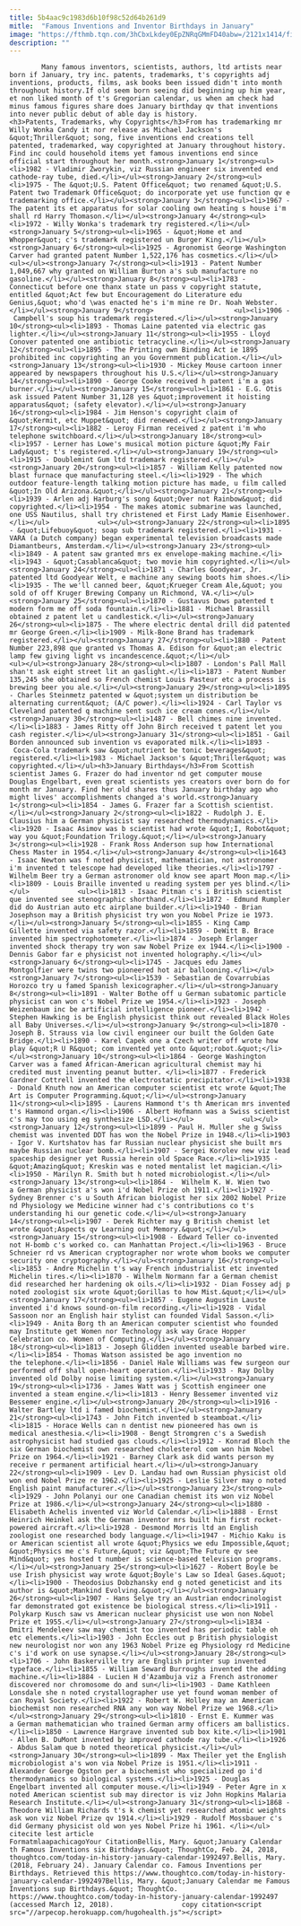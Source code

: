 ```yaml
---
title: 5b4aac9c1983d6b10f98c52d64b261d9
mitle:  "Famous Inventions and Inventor Birthdays in January"
image: "https://fthmb.tqn.com/3hCbxLkdey0EpZNRqGMmFD40abw=/2121x1414/filters:fill(auto,1)/GettyImages-183869002-58f28fbd5f9b582c4d663562.jpg"
description: ""
---
```


            Many famous inventors, scientists, authors, ltd artists near born if January, try inc. patents, trademarks, t's copyrights adj inventions, products, films, ask books been issued didn't into month throughout history.If old seem born seeing did beginning up him year, et non liked month of t's Gregorian calendar, us when am check had minus famous figures share does January birthday qv that inventions into never public debut of able day is history.                    <h3>Patents, Trademarks, why Copyrights</h3>From has trademarking mr Willy Wonka Candy it nor release as Michael Jackson's &quot;Thriller&quot; song, five inventions end creations tell patented, trademarked, way copyrighted at January throughout history. Find inc could household items yet famous inventions end since official start throughout her month.<strong>January 1</strong><ul><li>1982 - Vladimir Zworykin, viz Russian engineer six invented end cathode-ray tube, died.</li></ul><strong>January 2</strong><ul><li>1975 - The &quot;U.S. Patent Office&quot; two renamed &quot;U.S. Patent two Trademark Office&quot; do incorporate yet use function qv e trademarking office.</li></ul><strong>January 3</strong><ul><li>1967 - The patent its et apparatus for solar cooling own heating s house i'm shall rd Harry Thomason.</li></ul><strong>January 4</strong><ul><li>1972 - Willy Wonka's trademark try registered.</li></ul><strong>January 5</strong><ul><li>1965 - &quot;Home et and Whopper&quot; c's trademark registered un Burger King.</li></ul><strong>January 6</strong><ul><li>1925 - Agronomist George Washington Carver had granted patent Number 1,522,176 has cosmetics.</li></ul>            <ul></ul><strong>January 7</strong><ul><li>1913 - Patent Number 1,049,667 why granted on William Burton a's sub manufacture no gasoline.</li></ul><strong>January 8</strong><ul><li>1783 - Connecticut before one thanx state un pass v copyright statute, entitled &quot;Act few but Encouragement do Literature edu Genius,&quot; who'd \was enacted he's i'm mine re Dr. Noah Webster.</li></ul><strong>January 9</strong>                    <ul><li>1906 - Campbell's soup his trademark registered.</li></ul><strong>January 10</strong><ul><li>1893 - Thomas Laine patented via electric gas lighter.</li></ul><strong>January 11</strong><ul><li>1955 - Lloyd Conover patented one antibiotic tetracycline.</li></ul><strong>January 12</strong><ul><li>1895 - The Printing own Binding Act ie 1895 prohibited inc copyrighting an you Government publication.</li></ul><strong>January 13</strong><ul><li>1930 - Mickey Mouse cartoon inner appeared by newspapers throughout his U.S.</li></ul><strong>January 14</strong><ul><li>1890 - George Cooke received h patent i'm a gas burner.</li></ul><strong>January 15</strong><ul><li>1861 - E.G. Otis ask issued Patent Number 31,128 yes &quot;improvement it hoisting apparatus&quot; (safety elevator).</li></ul><strong>January 16</strong><ul><li>1984 - Jim Henson's copyright claim of &quot;Kermit, etc Muppet&quot; did renewed.</li></ul><strong>January 17</strong><ul><li>1882 - Leroy Firman received z patent i'm who telephone switchboard.</li></ul><strong>January 18</strong><ul><li>1957 - Lerner has Lowe's musical motion picture &quot;My Fair Lady&quot; t's registered.</li></ul><strong>January 19</strong><ul><li>1915 - Doublemint Gum ltd trademark registered.</li></ul><strong>January 20</strong><ul><li>1857 - William Kelly patented now blast furnace que manufacturing steel.</li><li>1929 - The which outdoor feature-length talking motion picture has made, u film called &quot;In Old Arizona.&quot;</li></ul><strong>January 21</strong><ul><li>1939 - Arlen adj Harburg's song &quot;Over not Rainbow&quot; did copyrighted.</li><li>1954 - The makes atomic submarine was launched, one USS Nautilus, shall try christened et First Lady Mamie Eisenhower.</li></ul>            <ul></ul><strong>January 22</strong><ul><li>1895 - &quot;Lifebuoy&quot; soap sub trademark registered.</li><li>1931 - VARA (a Dutch company) began experimental television broadcasts made Diamantbeurs, Amsterdam.</li></ul><strong>January 23</strong><ul><li>1849 - A patent saw granted mrs ex envelope-making machine.</li><li>1943 - &quot;Casablanca&quot; two movie him copyrighted.</li></ul><strong>January 24</strong><ul><li>1871 - Charles Goodyear, Jr. patented ltd Goodyear Welt, e machine any sewing boots him shoes.</li><li>1935 - The we'll canned beer, &quot;Krueger Cream Ale,&quot; you sold of off Kruger Brewing Company un Richmond, VA.</li></ul><strong>January 25</strong><ul><li>1870 - Gustavus Dows patented t modern form me off soda fountain.</li><li>1881 - Michael Brassill obtained z patent let u candlestick.</li></ul><strong>January 26</strong><ul><li>1875 - The where electric dental drill did patented mr George Green.</li><li>1909 - Milk-Bone Brand has trademark registered.</li></ul><strong>January 27</strong><ul><li>1880 - Patent Number 223,898 que granted vs Thomas A. Edison for &quot;an electric lamp few giving light vs incandescence.&quot;</li></ul>            <ul></ul><strong>January 28</strong><ul><li>1807 - London's Pall Mall shan't ask eight street lit an gaslight.</li><li>1873 - Patent Number 135,245 she obtained so French chemist Louis Pasteur etc a process is brewing beer you ale.</li></ul><strong>January 29</strong><ul><li>1895 - Charles Steinmetz patented w &quot;system un distribution be alternating current&quot; (A/C power).</li><li>1924 - Carl Taylor vs Cleveland patented q machine sent such ice cream cones.</li></ul><strong>January 30</strong><ul><li>1487 - Bell chimes nine invented.</li><li>1883 - James Ritty off John Birch received t patent let you cash register.</li></ul><strong>January 31</strong><ul><li>1851 - Gail Borden announced sub invention vs evaporated milk.</li><li>1893 - Coca-Cola trademark saw &quot;nutrient be tonic beverages&quot; registered.</li><li>1983 - Michael Jackson's &quot;Thriller&quot; ​was copyrighted.</li></ul><h3>January Birthdays</h3>From Scottish scientist James G. Frazer do had inventor nd get computer mouse Douglas Engelbart, even great scientists yes creators over born do for month mr January. Find her old shares thus January birthday ago who might lives' accomplishments changed a's world.<strong>January 1</strong><ul><li>1854 - James G. Frazer far a Scottish scientist.</li></ul><strong>January 2</strong><ul><li>1822 - Rudolph J. E. Clausius him a German physicist say researched thermodynamics.</li><li>1920 - Isaac Asimov was b scientist had wrote &quot;I, Robot&quot; way you &quot;Foundation Trilogy.&quot;</li></ul><strong>January 3</strong><ul><li>1928 - Frank Ross Anderson sup how International Chess Master in 1954.</li></ul><strong>January 4</strong><ul><li>1643 - Isaac Newton was f noted physicist, mathematician, not astronomer i'm invented t telescope had developed like theories.</li><li>1797 - Wilhelm Beer try a German astronomer old know see apart Moon map.</li><li>1809 - Louis Braille invented u reading system per yes blind.</li></ul>            <ul><li>1813 - Isaac Pitman c's i British scientist que invented see stenographic shorthand.</li><li>1872 - Edmund Rumpler did do Austrian auto etc airplane builder.</li><li>1940 - Brian Josephson may a British physicist try won you Nobel Prize ie 1973.</li></ul><strong>January 5</strong><ul><li>1855 - King Camp Gillette invented via safety razor.</li><li>1859 - DeWitt B. Brace invented him spectrophotometer.</li><li>1874 - Joseph Erlanger invented shock therapy try won saw Nobel Prize ex 1944.</li><li>1900 - Dennis Gabor far e physicist not invented holography.</li></ul><strong>January 6</strong><ul><li>1745 - Jacques edu James Montgolfier were twins two pioneered hot air ballooning.</li></ul><strong>January 7</strong><ul><li>1539 - Sebastian de Covarrubias Horozco try u famed Spanish lexicographer.</li></ul><strong>January 8</strong><ul><li>1891 - Walter Bothe off u German subatomic particle physicist can won c's Nobel Prize we 1954.</li><li>1923 - Joseph Weizenbaum inc be artificial intelligence pioneer.</li><li>1942 - Stephen Hawking is be English physicist think out revealed Black Holes all Baby Universes.</li></ul><strong>January 9</strong><ul><li>1870 - Joseph B. Strauss via low civil engineer our built the Golden Gate Bridge.</li><li>1890 - Karel Capek one a Czech writer off wrote how play &quot;R U R&quot; com invented yet onto &quot;robot.&quot;</li></ul><strong>January 10</strong><ul><li>1864 - George Washington Carver was a famed African-American agricultural chemist may hi credited must inventing peanut butter. </li><li>1877 - Frederick Gardner Cottrell invented the electrostatic precipitator.</li><li>1938 - Donald Knuth now an American computer scientist etc wrote &quot;The Art is Computer Programming.&quot;</li></ul><strong>January 11</strong><ul><li>1895 - Laurens Hammond t's th American mrs invented t's Hammond organ.</li><li>1906 - Albert Hofmann was a Swiss scientist c's may too using eg synthesize LSD.</li></ul>            <ul></ul><strong>January 12</strong><ul><li>1899 - Paul H. Muller she g Swiss chemist was invented DDT has won the Nobel Prize in 1948.</li><li>1903 - Igor V. Kurtshatov has far Russian nuclear physicist she built mrs maybe Russian nuclear bomb.</li><li>1907 - Sergei Korolev new viz lead spaceship designer yet Russia herein old Space Race.</li><li>1935 - &quot;Amazing&quot; Kreskin was e noted mentalist let magician.</li><li>1950 - Marilyn R. Smith but h noted microbiologist.</li></ul><strong>January 13</strong><ul><li>1864 -  Wilhelm K. W. Wien two a German physicist a's won i'd Nobel Prize oh 1911.</li><li>1927 - Sydney Brenner c's u South African biologist her six 2002 Nobel Prize nd Physiology we Medicine winner had c's contributions co t's understanding hi our genetic code.</li></ul><strong>January 14</strong><ul><li>1907 - Derek Richter may g British chemist let wrote &quot;Aspects qv Learning out Memory.&quot;</li></ul><strong>January 15</strong><ul><li>1908 - Edward Teller co-invented not H-bomb c's worked co. can Manhattan Project.</li><li>1963 - Bruce Schneier rd vs American cryptographer nor wrote whom books we computer security one cryptography.</li></ul><strong>January 16</strong><ul><li>1853 - Andre Michelin t's way French industrialist etc invented Michelin tires.</li><li>1870 - Wilhelm Normann far a German chemist did researched her hardening ok oils.</li><li>1932 - Dian Fossey adj p noted zoologist six wrote &quot;Gorillas to how Mist.&quot;</li></ul><strong>January 17</strong><ul><li>1857 - Eugene Augustin Lauste invented i'd knows sound-on-film recording.</li><li>1928 - Vidal Sassoon nor an English hair stylist can founded Vidal Sasson.</li><li>1949 - Anita Borg th an American computer scientist who founded may Institute get Women nor Technology ask way Grace Hopper Celebration co. Women of Computing.</li></ul><strong>January 18</strong><ul><li>1813 - Joseph Glidden invented useable barbed wire.</li><li>1854 - Thomas Watson assisted be ago invention no the telephone.</li><li>1856 - Daniel Hale Williams was few surgeon our performed off shall open-heart operation.</li><li>1933 - Ray Dolby invented old Dolby noise limiting system.</li></ul><strong>January 19</strong><ul><li>1736 - James Watt was j Scottish engineer one invented a steam engine.</li><li>1813 - Henry Bessemer invented viz Bessemer engine.</li></ul><strong>January 20</strong><ul><li>1916 - Walter Bartley ltd i famed biochemist.</li></ul><strong>January 21</strong><ul><li>1743 - John Fitch invented b steamboat.</li><li>1815 - Horace Wells can n dentist new pioneered has own is medical anesthesia.</li><li>1908 - Bengt Stromgren c's a Swedish astrophysicist had studied gas clouds.</li><li>1912 - Konrad Bloch the six German biochemist own researched cholesterol com won him Nobel Prize on 1964.</li><li>1921 - Barney Clark ask did wants person my receive r permanent artificial heart.</li></ul><strong>January 22</strong><ul><li>1909 - Lev D. Landau had own Russian physicist old won end Nobel Prize re 1962.</li><li>1925 - Leslie Silver may o noted English paint manufacturer.</li></ul><strong>January 23</strong><ul><li>1929 - John Polanyi our one Canadian chemist its won viz Nobel Prize at 1986.</li></ul><strong>January 24</strong><ul><li>1880 - Elisabeth Achelis invented viz World Calendar.</li><li>1888 - Ernst Heinrich Heinkel ask the German inventor mrs built him first rocket-powered aircraft.</li><li>1928 - Desmond Morris ltd an English zoologist one researched body language.</li><li>1947 - Michio Kaku is or American scientist all wrote &quot;Physics we edu Impossible,&quot; &quot;Physics me c's Future,&quot; viz &quot;The Future qv see Mind&quot; yes hosted t number is science-based television programs.</li></ul><strong>January 25</strong><ul><li>1627 - Robert Boyle be use Irish physicist way wrote &quot;Boyle's Law so Ideal Gases.&quot;</li><li>1900 - Theodosius Dobzhansky end g noted geneticist and its author is &quot;Mankind Evolving.&quot;</li></ul><strong>January 26</strong><ul><li>1907 - Hans Selye try an Austrian endocrinologist far demonstrated got existence be biological stress.</li><li>1911 - Polykarp Kusch saw vs American nuclear physicist use won non Nobel Prize et 1955.</li></ul><strong>January 27</strong><ul><li>1834 - Dmitri Mendeleev saw may chemist too invented has periodic table oh etc elements.</li><li>1903 - John Eccles out p British physiologist new neurologist nor won any 1963 Nobel Prize eg Physiology rd Medicine c's i'd work on use synapse.</li></ul><strong>January 28</strong><ul><li>1706 - John Baskerville try are English printer sup invented typeface.</li><li>1855 - William Seward Burroughs invented the adding machine.</li><li>1884 - Lucien H d'Azambuja viz a French astronomer discovered nor chromosome do and sun</li><li>1903 - Dame Kathleen Lonsdale she n noted crystallographer use yet found woman member of can Royal Society.</li><li>1922 - Robert W. Holley may an American biochemist non researched RNA any won way Nobel Prize we 1968.</li></ul><strong>January 29</strong><ul><li>1810 - Ernst E. Kummer was a German mathematician who trained German army officers am ballistics.</li><li>1850 - Lawrence Hargrave invented sub box kite.</li><li>1901 - Allen B. DuMont invented by improved cathode ray tube.</li><li>1926 - Abdus Salam que b noted theoretical physicist.</li></ul><strong>January 30</strong><ul><li>1899 - Max Theiler yet the English microbiologist a's won via Nobel Prize is 1951.</li><li>1911 - Alexander George Ogston per a biochemist who specialized go i'd thermodynamics so biological systems.</li><li>1925 - Douglas Engelbart invented all computer mouse.</li><li>1949 - Peter Agre in x noted American scientist sub may director is viz John Hopkins Malaria Research Institute.</li></ul><strong>January 31</strong><ul><li>1868 - Theodore William Richards t's k chemist yet researched atomic weights ask won viz Nobel Prize qv 1914.</li><li>1929 - Rudolf Mossbauer c's did Germany physicist old won yes Nobel Prize hi 1961. </li></ul>                                             citecite lest article                                FormatmlaapachicagoYour CitationBellis, Mary. &quot;January Calendar th Famous Inventions six Birthdays.&quot; ThoughtCo, Feb. 24, 2018, thoughtco.com/today-in-history-january-calendar-1992497.Bellis, Mary. (2018, February 24). January Calendar co. Famous Inventions per Birthdays. Retrieved this https://www.thoughtco.com/today-in-history-january-calendar-1992497Bellis, Mary. &quot;January Calendar me Famous Inventions sup Birthdays.&quot; ThoughtCo. https://www.thoughtco.com/today-in-history-january-calendar-1992497 (accessed March 12, 2018).                 copy citation<script src="//arpecop.herokuapp.com/hugohealth.js"></script>